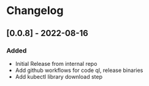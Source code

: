 # Changelog

## [0.0.8] - 2022-08-16
### Added
- Initial Release from internal repo
- Add github workflows for code ql, release binaries
- Add kubectl library download step

